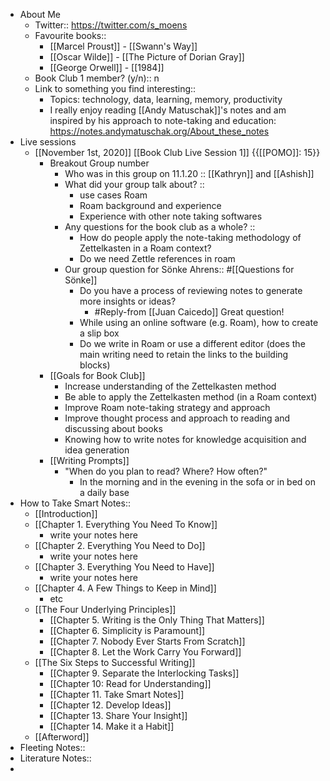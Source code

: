 - About Me
    - Twitter:: https://twitter.com/s_moens
    - Favourite books:: 
        - [[Marcel Proust]] - [[Swann's Way]]
        - [[Oscar Wilde]] - [[The Picture of Dorian Gray]]
        - [[George Orwell]] - [[1984]]
    - Book Club 1 member? (y/n):: n
    - Link to something you find interesting::
        - Topics: technology, data, learning, memory, productivity
        - I really enjoy reading [[Andy Matuschak]]'s notes and am inspired by his approach to note-taking and education: https://notes.andymatuschak.org/About_these_notes
- Live sessions
    - [[November 1st, 2020]] [[Book Club Live Session 1]] {{[[POMO]]: 15}}
        - Breakout Group number
            - Who was in this group on 11.1.20 :: [[Kathryn]] and [[Ashish]]
            - What did your group talk about? :: 
                - use cases Roam
                - Roam background and experience
                - Experience with other note taking softwares
            - Any questions for the book club as a whole? ::
                - How do people apply the note-taking methodology of Zettelkasten in a Roam context?
                - Do we need Zettle references in roam
            - Our group question for Sönke Ahrens:: 
#[[Questions for Sönke]]
                - Do you have a process of reviewing notes to generate more insights or ideas? 
                    - #Reply-from [[Juan Caicedo]] Great question!
                - While using an online software (e.g. Roam), how to create a slip box
                - Do we write in Roam or use a different editor (does the main writing need to retain the links to the building blocks)
        - [[Goals for Book Club]]
            - Increase understanding of the Zettelkasten method
            - Be able to apply the Zettelkasten method (in a Roam context)
            - Improve Roam note-taking strategy and approach
            - Improve thought process and approach to reading and discussing about books
            - Knowing how to write notes for knowledge acquisition and idea generation
        - [[Writing Prompts]]
            - "When do you plan to read? Where? How often?"
                - In the morning and in the evening in the sofa or in bed on a daily base
- How to Take Smart Notes::
    - [[Introduction]]
    - [[Chapter 1. Everything You Need To Know]]
        - write your notes here 
    - [[Chapter 2. Everything You Need to Do]]
        - write your notes here 
    - [[Chapter 3. Everything You Need to Have]]
        - write your notes here 
    - [[Chapter 4. A Few Things to Keep in Mind]]
        - etc 
    - [[The Four Underlying Principles]]
        - [[Chapter 5. Writing is the Only Thing That Matters]]
        - [[Chapter 6. Simplicity is Paramount]]
        - [[Chapter 7. Nobody Ever Starts From Scratch]]
        - [[Chapter 8. Let the Work Carry You Forward]]
    - [[The Six Steps to Successful Writing]]
        - [[Chapter 9. Separate the Interlocking Tasks]]
        - [[Chapter 10: Read for Understanding]]
        - [[Chapter 11. Take Smart Notes]]
        - [[Chapter 12. Develop Ideas]]  
        - [[Chapter 13. Share Your Insight]]
        - [[Chapter 14. Make it a Habit]]
    - [[Afterword]]
- Fleeting Notes:: 
- Literature Notes::
- 
